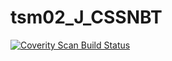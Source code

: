 # tsm02_J_CSSNBT
<a href="https://scan.coverity.com/projects/wendyzhang1121-tsm02_j_cssnbt">
  <img alt="Coverity Scan Build Status"
       src="https://scan.coverity.com/projects/9611/badge.svg"/>
</a>
